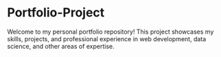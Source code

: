 # Portfolio-Project
Welcome to my personal portfolio repository! This project showcases my skills, projects, and professional experience in web development, data science, and other areas of expertise.
